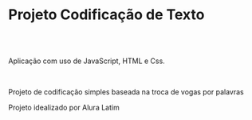 <h1>Projeto Codificação de Texto</h1>
<br><br>
<p>Aplicação com uso de JavaScript, HTML e Css.</p>
<br>
<p>Projeto de codificação simples baseada na troca de vogas por palavras</p>
<p>Projeto idealizado por Alura Latim</p>